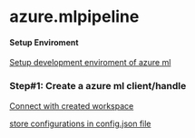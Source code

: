 # azure.mlpipeline

#### Setup Enviroment
[Setup development enviroment of azure ml](https://learn.microsoft.com/en-us/azure/machine-learning/how-to-configure-environment?view=azureml-api-2#local-and-dsvm-only-create-a-workspace-configuration-file)


### Step#1: Create a azure ml client/handle

[Connect with created workspace](https://learn.microsoft.com/en-us/python/api/azure-ai-ml/azure.ai.ml.mlclient?view=azure-python#azure-ai-ml-mlclient-from-config)

[store configurations in config.json file](https://learn.microsoft.com/en-us/python/api/azure-ai-ml/azure.ai.ml.mlclient?view=azure-python#azure-ai-ml-mlclient-from-config)
